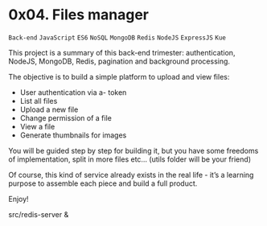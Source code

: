 #  0x04. Files manager
``Back-end`` ``JavaScript`` ``ES6`` ``NoSQL`` ``MongoDB`` ``Redis`` ``NodeJS`` ``ExpressJS`` ``Kue`` 

This project is a summary of this back-end trimester: authentication, NodeJS, MongoDB, Redis, pagination and background processing.

The objective is to build a simple platform to upload and view files:

- User authentication via a- token
- List all files
- Upload a new file
- Change permission of a file
- View a file
- Generate thumbnails for images

You will be guided step by step for building it, but you have some freedoms of implementation, split in more files etc… (utils folder will be your friend)

Of course, this kind of service already exists in the real life - it’s a learning purpose to assemble each piece and build a full product.

Enjoy!

src/redis-server &